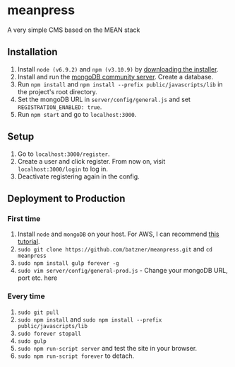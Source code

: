 # meanpress
A very simple CMS based on the MEAN stack

## Installation
1. Install `node (v6.9.2)` and `npm (v3.10.9)` by [downloading the installer](https://nodejs.org/en/download/).
2. Install and run the [mongoDB community server](https://server.js.mongodb.com/download-center#community). Create a database.
3. Run `npm install` and `npm install --prefix public/javascripts/lib` in the project's root directory.
4. Set the mongoDB URL in `server/config/general.js` and set `REGISTRATION_ENABLED: true`.
5. Run `npm start` and go to `localhost:3000`.

## Setup
1. Go to `localhost:3000/register`.
2. Create a user and click register. From now on, visit `localhost:3000/login` to log in.
3. Deactivate registering again in the config.

## Deployment to Production

### First time
1. Install `node` and `mongoDB` on your host. For AWS, I can recommend [this tutorial](https://scotch.io/tutorials/deploying-a-mean-app-to-amazon-ec2-part-1).
2. `sudo git clone https://github.com/batzner/meanpress.git` and `cd meanpress`
3. `sudo npm install gulp forever -g`
4. `sudo vim server/config/general-prod.js` - Change your mongoDB URL, port etc. here

### Every time
1. `sudo git pull`
2. `sudo npm install` and `sudo npm install --prefix public/javascripts/lib`
3. `sudo forever stopall`
4. `sudo gulp`
5. `sudo npm run-script server` and test the site in your browser.
6. `sudo npm run-script forever` to detach.
